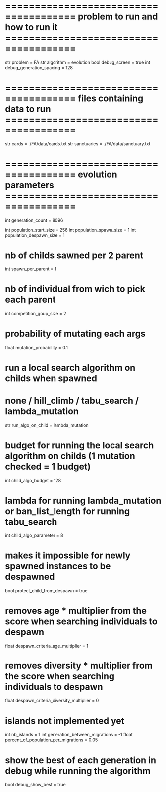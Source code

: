 # ====================================== problem to run and how to run it ======================================
str     problem = FA
str     algorithm = evolution
bool    debug_screen = true
int     debug_generation_spacing = 128

# ====================================== files containing data to run ======================================
str     cards = ./FA/data/cards.txt
str     sanctuaries = ./FA/data/sanctuary.txt

# ====================================== evolution parameters ======================================
int     generation_count = 8096

int     population_start_size = 256
int     population_spawn_size = 1
int     population_despawn_size = 1


# nb of childs sawned per 2 parent
int     spawn_per_parent = 1
# nb of individual from wich to pick each parent
int     competition_goup_size = 2
# probability of mutating each args
float   mutation_probability = 0.1
# run a local search algorithm on childs when spawned
# none / hill_climb / tabu_search / lambda_mutation
str     run_algo_on_child = lambda_mutation
# budget for running the local search algorithm on childs (1 mutation checked = 1 budget)
int     child_algo_budget = 128
# lambda for running lambda_mutation or ban_list_length for running tabu_search
int     child_algo_parameter = 8
# makes it impossible for newly spawned instances to be despawned
bool    protect_child_from_despawn = true


# removes age * multiplier from the score when searching individuals to despawn
float   despawn_criteria_age_multiplier = 1
# removes diversity * multiplier from the score when searching individuals to despawn
float   despawn_criteria_diversity_multiplier = 0

# islands not implemented yet
int     nb_islands = 1
int     generation_between_migrations = -1
float   percent_of_population_per_migrations = 0.05

# show the best of each generation in debug while running the algorithm
bool    debug_show_best = true

